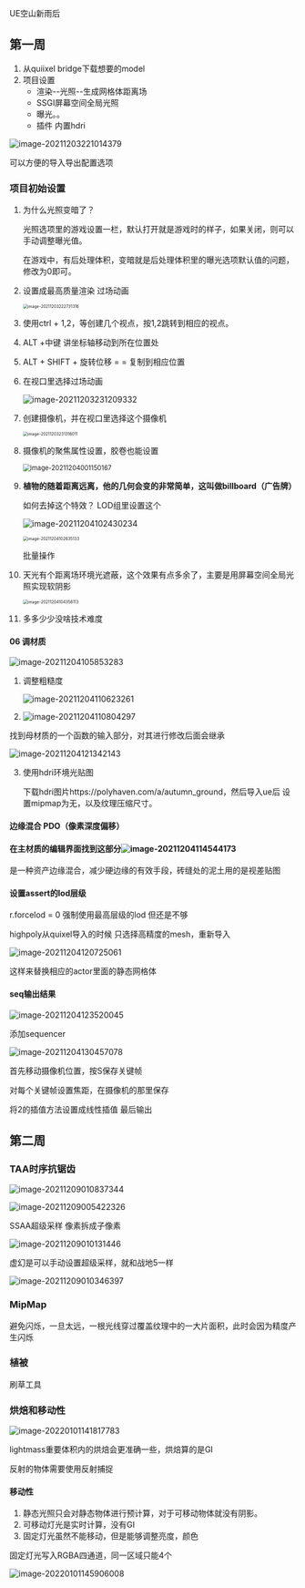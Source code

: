 UE空山新雨后

## 第一周

1. 从quiixel bridge下载想要的model
2. 项目设置
   - 渲染--光照--生成网格体距离场
   - SSGI屏幕空间全局光照
   - 曝光。。
   - 插件 内置hdri

![image-20211203221014379](UE空山新雨后.assets/image-20211203221014379.png)

可以方便的导入导出配置选项

### 项目初始设置

1. 为什么光照变暗了？

   光照选项里的游戏设置一栏，默认打开就是游戏时的样子，如果关闭，则可以手动调整曝光值。

   在游戏中，有后处理体积，变暗就是后处理体积里的曝光选项默认值的问题，修改为0即可。

2. 设置成最高质量渲染 过场动画

   <img src="UE空山新雨后.assets/image-20211203222731316.png" alt="image-20211203222731316" style="zoom:50%;" />

3. 使用ctrl + 1,2，等创建几个视点，按1,2跳转到相应的视点。

4. ALT +中键 讲坐标轴移动到所在位置处

5. ALT + SHIFT + 旋转位移 = = 复制到相应位置

6. 在视口里选择过场动画

   ![image-20211203231209332](UE空山新雨后.assets/image-20211203231209332.png)

7. 创建摄像机，并在视口里选择这个摄像机

   <img src="UE空山新雨后.assets/image-20211203231316011.png" alt="image-20211203231316011" style="zoom:50%;" />

8. 摄像机的聚焦属性设置，胶卷也能设置

   <img src="UE空山新雨后.assets/image-20211204001150167.png" alt="image-20211204001150167" style="zoom: 80%;" />

9. **植物的随着距离远离，他的几何会变的非常简单，这叫做billboard（广告牌）**

   如何去掉这个特效？ LOD组里设置这个

   ![image-20211204102430234](UE空山新雨后.assets/image-20211204102430234.png)

   <img src="UE空山新雨后.assets/image-20211204102635133-16385847968661.png" alt="image-20211204102635133" style="zoom: 50%;" />

   批量操作

10. 天光有个距离场环境光遮蔽，这个效果有点多余了，主要是用屏幕空间全局光照实现软阴影

    <img src="UE空山新雨后.assets/image-20211204104356113.png" alt="image-20211204104356113" style="zoom:50%;" />

11. 多多少少没啥技术难度

#### 06 调材质

![image-20211204105853283](UE空山新雨后.assets/image-20211204105853283.png)

1. 调整粗糙度

   ![image-20211204110623261](UE空山新雨后.assets/image-20211204110623261.png)

2.  ![image-20211204110804297](UE空山新雨后.assets/image-20211204110804297.png)

   找到母材质的一个函数的输入部分，对其进行修改后面会继承

   ![image-20211204121342143](UE空山新雨后.assets/image-20211204121342143.png)

3. 使用hdri环境光贴图

   下载hdri图片https://polyhaven.com/a/autumn_ground，然后导入ue后 设置mipmap为无，以及纹理压缩尺寸。

#### 边缘混合 PDO（像素深度偏移）

#### 在主材质的编辑界面找到这部分![image-20211204114544173](UE空山新雨后.assets/image-20211204114544173.png)

是一种资产边缘混合，减少硬边缘的有效手段，砖缝处的泥土用的是视差贴图

#### 设置assert的lod层级

r.forcelod = 0 强制使用最高层级的lod 但还是不够

highpoly从quixel导入的时候 只选择高精度的mesh，重新导入

![image-20211204120725061](UE空山新雨后.assets/image-20211204120725061.png)

 这样来替换相应的actor里面的静态网格体

#### seq输出结果

![image-20211204123520045](UE空山新雨后.assets/image-20211204123520045.png)

添加sequencer

![image-20211204130457078](UE空山新雨后.assets/image-20211204130457078.png)

首先移动摄像机位置，按S保存关键帧

对每个关键帧设置焦距，在摄像机的那里保存

将2的插值方法设置成线性插值 最后输出

## 第二周

### TAA时序抗锯齿

![image-20211209010837344](UE空山新雨后.assets/image-20211209010837344.png)

![image-20211209005422326](UE空山新雨后.assets/image-20211209005422326.png)

SSAA超级采样 像素拆成子像素

![image-20211209010131446](UE空山新雨后.assets/image-20211209010131446.png)

虚幻是可以手动设置超级采样，就和战地5一样

![image-20211209010346397](UE空山新雨后.assets/image-20211209010346397.png)

### MipMap

避免闪烁，一旦太远，一根光线穿过覆盖纹理中的一大片面积，此时会因为精度产生闪烁

### 植被

刷草工具

### 烘焙和移动性

![image-20220101141817783](UE空山新雨后.assets/image-20220101141817783.png)

lightmass重要体积内的烘焙会更准确一些，烘焙算的是GI

反射的物体需要使用反射捕捉

#### 移动性

1. 静态光照只会对静态物体进行预计算，对于可移动物体就没有阴影。
2. 可移动灯光是实时计算，没有GI
3. 固定灯光虽然不能移动，但是能够调整亮度，颜色

固定灯光写入RGBA四通道，同一区域只能4个

![image-20220101145906008](UE空山新雨后.assets/image-20220101145906008.png)
